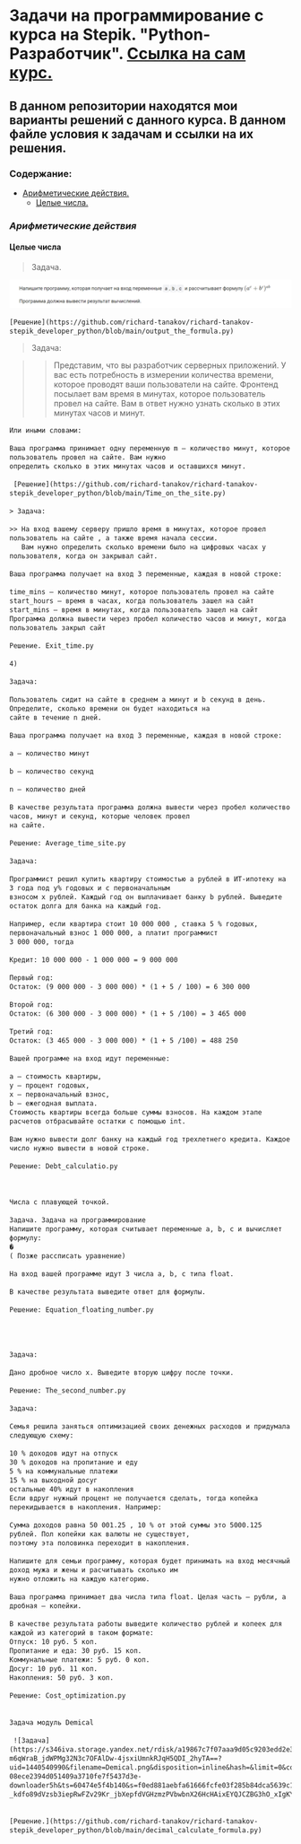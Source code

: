 # **Задачи на программирование с курса на Stepik. "Python-Разработчик".** [Ссылка на сам курс.](https://stepik.org/course/122813/syllabus)

## В данном репозитории находятся мои варианты решений с данного курса. В данном файле условия к задачам и ссылки на их решения. 

### Содержание:
+ [Арифметические действия.](#Арифметические-действия)
    + [Целые числа.](#Целые-числа)
        
   
   
   
   
   
### *Арифметические действия* 
   
#### Целые числа
     

   > Задача. 

  ![Задача](image.png)
     
    [Решение](https://github.com/richard-tanakov/richard-tanakov-stepik_developer_python/blob/main/output_the_formula.py)
    
   > Задача:

   >> Представим, что вы разработчик серверных приложений. У вас есть потребность в измерении количества времени, которое
    проводят ваши пользователи на сайте. Фронтенд посылает вам время в минутах, которое пользователь провел на сайте.
    Вам в ответ нужно узнать сколько в этих минутах часов и минут.

    Или иными словами:

    Ваша программа принимает одну переменную m – количество минут, которое пользователь провел на сайте. Вам нужно
    определить сколько в этих минутах часов и оставшихся минут. 

     [Решение](https://github.com/richard-tanakov/richard-tanakov-stepik_developer_python/blob/main/Time_on_the_site.py) 

    > Задача:

    >> На вход вашему серверу пришло время в минутах, которое провел пользователь на сайте , а также время начала сессии.
       Вам нужно определить сколько времени было на цифровых часах у пользователя, когда он закрывал сайт.

    Ваша программа получает на вход 3 переменные, каждая в новой строке:

    time_mins – количество минут, которое пользователь провел на сайте
    start_hours – время в часах, когда пользователь зашел на сайт
    start_mins – время в минутах, когда пользователь зашел на сайт
    Программа должна вывести через пробел количество часов и минут, когда пользователь закрыл сайт

    Решение. Exit_time.py

    4)

    Задача:

    Пользователь сидит на сайте в среднем a минут и b секунд в день. Определите, сколько времени он будет находиться на
    сайте в течение n дней.

    Ваша программа получает на вход 3 переменные, каждая в новой строке:

    a – количество минут

    b – количество секунд

    n – количество дней

    В качестве результата программа должна вывести через пробел количество часов, минут и секунд, которые человек провел
    на сайте.

    Решение: Average_time_site.py

    Задача:

    Программист решил купить квартиру стоимостью a рублей в ИТ-ипотеку на 3 года под y% годовых и с первоначальным
    взносом x рублей. Каждый год он выплачивает банку b рублей. Выведите остаток долга для банка на каждый год.

    Например, если квартира стоит 10 000 000 , ставка 5 % годовых, первоначальный взнос 1 000 000, а платит программист
    3 000 000, тогда

    Кредит: 10 000 000 - 1 000 000 = 9 000 000

    Первый год:
    Остаток: (9 000 000 - 3 000 000) * (1 + 5 / 100) = 6 300 000

    Второй год:
    Остаток: (6 300 000 - 3 000 000) * (1 + 5 /100) = 3 465 000

    Третий год:
    Остаток: (3 465 000 - 3 000 000) * (1 + 5 /100) = 488 250

    Вашей программе на вход идут переменные:

    a – стоимость квартиры,
    y – процент годовых,
    x – первоначальный взнос,
    b – ежегодная выплата.
    Стоимость квартиры всегда больше суммы взносов. На каждом этапе расчетов отбрасывайте остатки с помощью int.

    Вам нужно вывести долг банку на каждый год трехлетнего кредита. Каждое число нужно вывести в новой строке.

    Решение: Debt_calculatio.py



    Числа с плавующей точкой.

    Задача. Задача на программирование
    Напишите программу, которая считывает переменные a, b, c и вычисляет формулу:
    �
    ( Позже рассписать уравнение)

    На вход вашей программе идут 3 числа a, b, c типа float.

    В качестве результата выведите ответ для формулы.

    Решение: Equation_floating_number.py




    Задача:

    Дано дробное число x. Выведите вторую цифру после точки.

    Решение: The_second_number.py

    Задача:

    Семья решила заняться оптимизацией своих денежных расходов и придумала следующую схему:

    10 % доходов идут на отпуск
    30 % доходов на пропитание и еду
    5 % на коммунальные платежи
    15 % на выходной досуг
    остальные 40% идут в накопления
    Если вдруг нужный процент не получается сделать, тогда копейка перекидывается в накопления. Например:

    Сумма доходов равна 50 001.25 , 10 % от этой суммы это 5000.125 рублей. Пол копейки как валюты не существует,
    поэтому эта половинка переходит в накопления.

    Напишите для семьи программу, которая будет принимать на вход месячный доход мужа и жены и расчитывать сколько им
    нужно отложить на каждую категорию.

    Ваша программа принимает два числа типа float. Целая часть – рубли, а дробная – копейки.

    В качестве результата работы выведите количество рублей и копеек для каждой из категорий в таком формате:
    Отпуск: 10 руб. 5 коп.
    Пропитание и еда: 30 руб. 15 коп.
    Коммунальные платежи: 5 руб. 0 коп.
    Досуг: 10 руб. 11 коп.
    Накопления: 50 руб. 3 коп.

    Решение: Cost_optimization.py

     
    Задача модуль Demical 

     ![Задача](https://s346iva.storage.yandex.net/rdisk/a19867c7f07aaa9d05c9203edd2e312dd212e0027130af8a2555fb90d9338f17/64f492dd/Ncg5XzT7AUIUbCgIkd4jfFKxZWyhLeTWTn9-m6qWraB_jdWPMg32N3c7OFAlDw-4jsxiUmnkRJqH5QDI_2hyTA==?uid=1440540990&filename=Demical.png&disposition=inline&hash=&limit=0&content_type=image%2Fjpeg&owner_uid=1440540990&fsize=29790&hid=52cd4b294aa9714e83b0815359f696ba&media_type=image&tknv=v2&etag=d280170142a7d4aad5a95e6edd8a394a&rtoken=ie3oer2Q3R7c&force_default=yes&ycrid=na-08ece2394d051409a3710fe7f5437d3e-downloader5h&ts=60474e5f4b140&s=f0ed881aebfa61666fcfe03f285b84dca5639c165c4b07d3e5929928c1daf6d9&pb=U2FsdGVkX18KdoJIjafZ-_kdfo89dVzsb3iepRwFZv29Kr_jbXepfdVGHzmzPVbwbnX26HcHAixEYQJCZBG3hO_xIgKY3aeF4rnRs4LZZUo)    


    [Решение.](https://github.com/richard-tanakov/richard-tanakov-stepik_developer_python/blob/main/decimal_calculate_formula.py) 